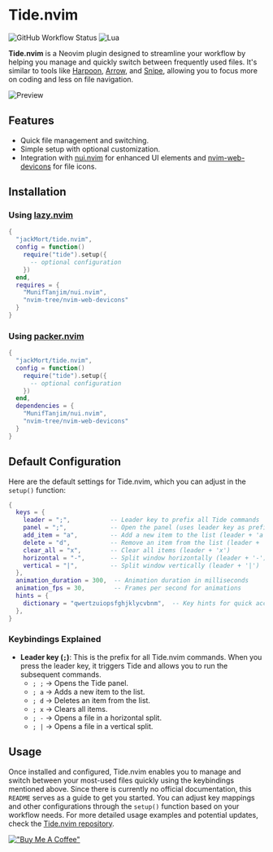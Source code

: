 # Tide.nvim

![GitHub Workflow Status](http://img.shields.io/github/actions/workflow/status/jackMort/tide.nvim/default.yml?branch=main&style=for-the-badge)
![Lua](https://img.shields.io/badge/Made%20with%20Lua-blueviolet.svg?style=for-the-badge&logo=lua)

**Tide.nvim** is a Neovim plugin designed to streamline your workflow by helping you manage and quickly switch between frequently used files. It's similar to tools like [Harpoon](https://github.com/ThePrimeagen/harpoon), [Arrow](https://github.com/Andersbakken/arrow), and [Snipe](https://github.com/leepark81/snipe.nvim), allowing you to focus more on coding and less on file navigation.

![Preview](https://github.com/jackMort/tide.nvim/blob/media/preview.png?raw=true)

## Features

- Quick file management and switching.
- Simple setup with optional customization.
- Integration with [nui.nvim](https://github.com/MunifTanjim/nui.nvim) for enhanced UI elements and [nvim-web-devicons](https://github.com/nvim-tree/nvim-web-devicons) for file icons.

## Installation

### Using [lazy.nvim](https://github.com/folke/lazy.nvim)

```lua
{
  "jackMort/tide.nvim",
  config = function()
    require("tide").setup({
      -- optional configuration
    })
  end,
  requires = {
    "MunifTanjim/nui.nvim",
    "nvim-tree/nvim-web-devicons"
  }
}
```

### Using [packer.nvim](https://github.com/wbthomason/packer.nvim)

```lua
{
  "jackMort/tide.nvim",
  config = function()
    require("tide").setup({
      -- optional configuration
    })
  end,
  dependencies = {
    "MunifTanjim/nui.nvim",
    "nvim-tree/nvim-web-devicons"
  }
}
```

## Default Configuration

Here are the default settings for Tide.nvim, which you can adjust in the `setup()` function:

```lua
{
  keys = {
    leader = ";",           -- Leader key to prefix all Tide commands
    panel = ";",            -- Open the panel (uses leader key as prefix)
    add_item = "a",         -- Add a new item to the list (leader + 'a')
    delete = "d",           -- Remove an item from the list (leader + 'd')
    clear_all = "x",        -- Clear all items (leader + 'x')
    horizontal = "-",       -- Split window horizontally (leader + '-')
    vertical = "|",         -- Split window vertically (leader + '|')
  },
  animation_duration = 300,  -- Animation duration in milliseconds
  animation_fps = 30,        -- Frames per second for animations
  hints = {
    dictionary = "qwertzuiopsfghjklycvbnm",  -- Key hints for quick access
  },
}
```

### Keybindings Explained

- **Leader key (`;`)**: This is the prefix for all Tide.nvim commands. When you press the leader key, it triggers Tide and allows you to run the subsequent commands.
  - `; ;` → Opens the Tide panel.
  - `; a` → Adds a new item to the list.
  - `; d` → Deletes an item from the list.
  - `; x` → Clears all items.
  - `; -` → Opens a file in a horizontal split.
  - `; |` → Opens a file in a vertical split.

## Usage

Once installed and configured, Tide.nvim enables you to manage and switch between your most-used files quickly using the keybindings mentioned above. Since there is currently no official documentation, this `README` serves as a guide to get you started. You can adjust key mappings and other configurations through the `setup()` function based on your workflow needs.
For more detailed usage examples and potential updates, check the [Tide.nvim repository](https://github.com/jackMort/tide.nvim).


[!["Buy Me A Coffee"](https://www.buymeacoffee.com/assets/img/custom_images/orange_img.png)](https://www.buymeacoffee.com/jackMort)

